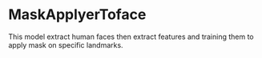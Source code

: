 # MaskApplyerToface
This model extract human faces then extract features and training them to apply mask on specific landmarks.
